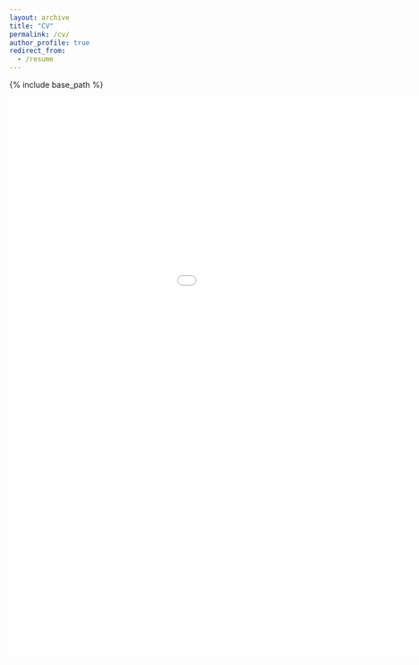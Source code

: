 ```yaml
---
layout: archive
title: "CV"
permalink: /cv/
author_profile: true
redirect_from:
  - /resume
---
```


{% include base_path %}

<center><embed src="../assets/CV_YING_TU_2401.pdf" width="1200" height="1000"></center>
